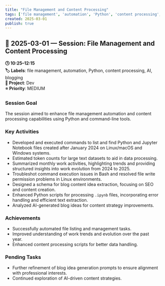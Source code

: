 ```yaml
---
title: "File Management and Content Processing"
tags: ['file management', 'automation', 'Python', 'content processing', 'AI', 'blogging']
created: 2025-03-01
publish: true
---
```


## 📅 2025-03-01 — Session: File Management and Content Processing

**🕒 10:25–12:15**  
**🏷️ Labels**: file management, automation, Python, content processing, AI, blogging  
**📂 Project**: Dev  
**⭐ Priority**: MEDIUM  


### Session Goal
The session aimed to enhance file management automation and content processing capabilities using Python and command-line tools.

### Key Activities
- Developed and executed commands to list and find Python and Jupyter Notebook files created after January 2024 on Linux/macOS and Windows systems.
- Estimated token counts for large text datasets to aid in data processing.
- Summarized monthly work activities, highlighting trends and providing structured insights into work evolution from 2024 to 2025.
- Troubleshot command execution issues in Bash and resolved file write permission problems in Linux environments.
- Designed a schema for blog content idea extraction, focusing on SEO and content creation.
- Enhanced Python scripts for processing `.ipynb` files, incorporating error handling and efficient text extraction.
- Analyzed AI-generated blog ideas for content strategy improvements.

### Achievements
- Successfully automated file listing and management tasks.
- Improved understanding of work trends and evolution over the past year.
- Enhanced content processing scripts for better data handling.

### Pending Tasks
- Further refinement of blog idea generation prompts to ensure alignment with professional interests.
- Continued exploration of AI-driven content strategies.
